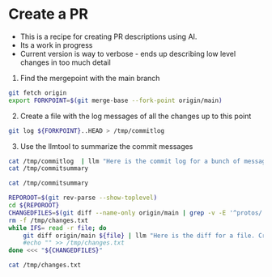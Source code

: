 # Create a PR

* This is a recipe for creating PR descriptions using AI.
* Its a work in progress
* Current version is way to verbose - ends up describing low level changes in too much detail

1. Find the mergepoint with the main branch

```sh {"id":"01J4J3KN50MB5Z444F0BJAKQYR"}
git fetch origin
export FORKPOINT=$(git merge-base --fork-point origin/main)
```

2. Create a file with the log messages of all the changes up to this point

```sh {"id":"01J4J3PJJJEKCV17HVPTT40C3R"}
git log ${FORKPOINT}..HEAD > /tmp/commitlog
```

3. Use the llmtool to summarize the commit messages

```sh {"id":"01J4J3RFE8GYFK8EZZZ7ZV1MZ2"}
cat /tmp/commitlog  | llm "Here is the commit log for a bunch of messages. Please turn them into a detailed message suitable for the PR description for a PR containing all the changes. Do not include low value messages like 'fix lint' or 'fix tests'. Avoid superlatives and flowery language; just state what the change does and the reasoning behind it." > /tmp/commitsummary
cat /tmp/commitsummary
```

```sh {"id":"01J4J3WZN61KKNQ514AJAHFBQE","interactive":"false"}
cat /tmp/commitsummary
```

```sh {"id":"01J4J40733AKEC1A9ERV9CWZ5S","interactive":"false"}
REPOROOT=$(git rev-parse --show-toplevel)
cd ${REPOROOT}
CHANGEDFILES=$(git diff --name-only origin/main | grep -v -E '^protos/.*\.go$')
rm -f /tmp/changes.txt
while IFS= read -r file; do    
    git diff origin/main ${file} | llm "Here is the diff for a file. Create a bulleted list summarizing the changes. This list should be suitable for a git commit message or PR description" >> /tmp/changes.txt
    #echo "" >> /tmp/changes.txt
done <<< "${CHANGEDFILES}"

```

```sh {"id":"01J4J4R0FS9B93ADDB54HN4CNA","interactive":"false"}
cat /tmp/changes.txt
```